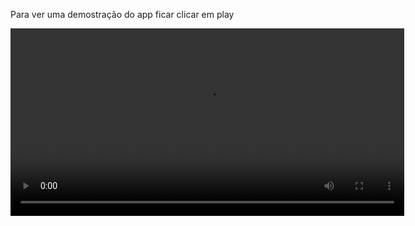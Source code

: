 Para ver uma demostração do app ficar clicar em play

<video width="630" height="300" src="media/MoviesManager.mp4"></video>
